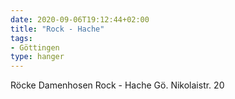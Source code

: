 ```yaml
---
date: 2020-09-06T19:12:44+02:00
title: "Rock - Hache"
tags:
- Göttingen
type: hanger
---
```

Röcke Damenhosen Rock - Hache Gö. Nikolaistr. 20
